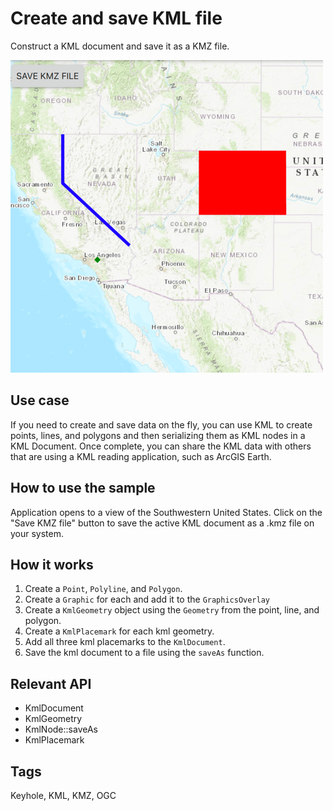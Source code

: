 # Create and save KML file

Construct a KML document and save it as a KMZ file.

![](screenshot.png)

## Use case

If you need to create and save data on the fly, you can use KML to create points, lines, and polygons and then serializing them as KML nodes in a KML Document. Once complete, you can share the KML data with others that are using a KML reading application, such as ArcGIS Earth.

## How to use the sample

Application opens to a view of the Southwestern United States. Click on the "Save KMZ file" button to save the active KML document as a .kmz file on your system.

## How it works

1. Create a `Point`, `Polyline`, and `Polygon`.
2. Create a `Graphic` for each and add it to the `GraphicsOverlay`
3. Create a `KmlGeometry` object using the `Geometry` from the point, line, and polygon.
4. Create a `KmlPlacemark` for each kml geometry.
5. Add all three kml placemarks to the `KmlDocument`.
6. Save the kml document to a file using the `saveAs` function.

## Relevant API

* KmlDocument
* KmlGeometry
* KmlNode::saveAs
* KmlPlacemark

## Tags

Keyhole, KML, KMZ, OGC
